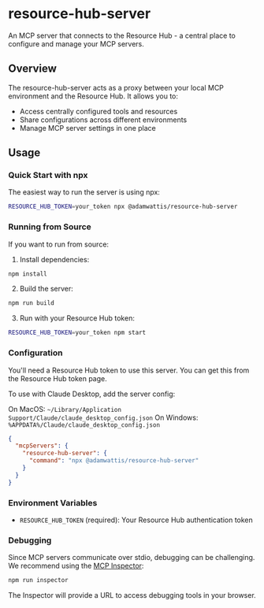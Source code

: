 # resource-hub-server

An MCP server that connects to the Resource Hub - a central place to configure and manage your MCP servers.

## Overview

The resource-hub-server acts as a proxy between your local MCP environment and the Resource Hub. It allows you to:

- Access centrally configured tools and resources
- Share configurations across different environments
- Manage MCP server settings in one place

## Usage

### Quick Start with npx

The easiest way to run the server is using npx:

```bash
RESOURCE_HUB_TOKEN=your_token npx @adamwattis/resource-hub-server
```

### Running from Source

If you want to run from source:

1. Install dependencies:
```bash
npm install
```

2. Build the server:
```bash
npm run build
```

3. Run with your Resource Hub token:
```bash
RESOURCE_HUB_TOKEN=your_token npm start
```

### Configuration

You'll need a Resource Hub token to use this server. You can get this from the Resource Hub token page.

To use with Claude Desktop, add the server config:

On MacOS: `~/Library/Application Support/Claude/claude_desktop_config.json`
On Windows: `%APPDATA%/Claude/claude_desktop_config.json`

```json
{
  "mcpServers": {
    "resource-hub-server": {
      "command": "npx @adamwattis/resource-hub-server"
    }
  }
}
```

### Environment Variables

- `RESOURCE_HUB_TOKEN` (required): Your Resource Hub authentication token

### Debugging

Since MCP servers communicate over stdio, debugging can be challenging. We recommend using the [MCP Inspector](https://github.com/modelcontextprotocol/inspector):

```bash
npm run inspector
```

The Inspector will provide a URL to access debugging tools in your browser.
